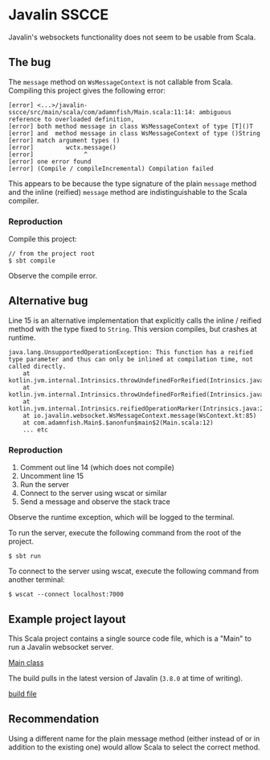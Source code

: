 Javalin SSCCE
=============

Javalin's websockets functionality does not seem to be usable from Scala.

## The bug

The `message` method on `WsMessageContext` is not callable from
Scala. Compiling this project gives the following error:

```
[error] <...>/javalin-sscce/src/main/scala/com/adamnfish/Main.scala:11:14: ambiguous reference to overloaded definition,
[error] both method message in class WsMessageContext of type [T]()T
[error] and  method message in class WsMessageContext of type ()String
[error] match argument types ()
[error]         wctx.message()
[error]              ^
[error] one error found
[error] (Compile / compileIncremental) Compilation failed
```

This appears to be because the type signature of the plain `message`
method and the inline (reified) `message` method are indistinguishable
to the Scala compiler.

### Reproduction

Compile this project:

```
// from the project root
$ sbt compile
```

Observe the compile error.

## Alternative bug

Line 15 is an alternative implementation that explicitly calls the
inline / reified method with the type fixed to `String`. This version
compiles, but crashes at runtime.

```
java.lang.UnsupportedOperationException: This function has a reified type parameter and thus can only be inlined at compilation time, not called directly.
	at kotlin.jvm.internal.Intrinsics.throwUndefinedForReified(Intrinsics.java:202)
	at kotlin.jvm.internal.Intrinsics.throwUndefinedForReified(Intrinsics.java:196)
	at kotlin.jvm.internal.Intrinsics.reifiedOperationMarker(Intrinsics.java:206)
	at io.javalin.websocket.WsMessageContext.message(WsContext.kt:85)
	at com.adamnfish.Main$.$anonfun$main$2(Main.scala:12)
    ... etc
```

### Reproduction

1. Comment out line 14 (which does not compile)
2. Uncomment line 15
3. Run the server
4. Connect to the server using wscat or similar
5. Send a message and observe the stack trace

Observe the runtime exception, which will be logged to the terminal.

To run the server, execute the following command from the root of
the project.

```
$ sbt run
```

To connect to the server using wscat, execute the following command
from another terminal:

```
$ wscat --connect localhost:7000
```

## Example project layout

This Scala project contains a single source code file, which is a
"Main" to run a Javalin websocket server.

[Main class](src/main/scala/com/adamnfish/Main.scala)

The build pulls in the latest version of Javalin (`3.8.0` at time of
writing).

[build file](build.sbt)

## Recommendation

Using a different name for the plain message method (either instead of
or in addition to the existing one) would allow Scala to select the
correct method.

